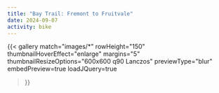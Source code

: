 ```yaml
---
title: "Bay Trail: Fremont to Fruitvale"
date: 2024-09-07
activity: bike
---
```


{{< gallery
  match="images/*"
  rowHeight="150"
  thumbnailHoverEffect="enlarge" 
  margins="5" 
  thumbnailResizeOptions="600x600 q90 Lanczos" 
  previewType="blur" 
  embedPreview=true 
  loadJQuery=true 
>}}
